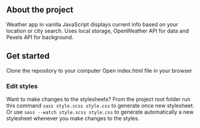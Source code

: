 ## About the project

Weather app in vanilla JavaScript displays current info based on your location or city search.    Uses local storage, OpenWeather API for data and Pexels API for background.

## Get started

Clone the repository to your computer
Open index.html file in your browser

### Edit styles

Want to make changes to the stylesheets?
From the project root folder run this command `sass style.scss style.css` to generate once new stylesheet.
Or use `sass --watch style.scss style.css` to generate automatically a new stylesheet whenever you make changes to the styles.
